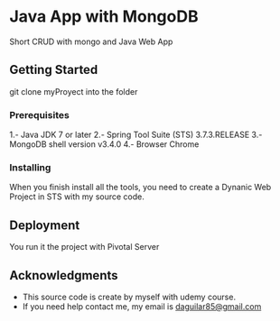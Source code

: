 # Java App with MongoDB

Short CRUD with mongo and Java Web App

## Getting Started

git clone myProyect into the folder

### Prerequisites

1.- Java JDK 7 or later
2.- Spring Tool Suite (STS) 3.7.3.RELEASE
3.- MongoDB shell version v3.4.0
4.- Browser Chrome

### Installing

When you finish install all the tools, you need to create a Dynanic Web Project in STS with my source code.

## Deployment

You run it the project with Pivotal Server

## Acknowledgments

* This source code is create by myself with udemy course.
* If you need help contact me, my email is daguilar85@gmail.com 

